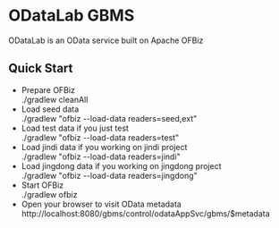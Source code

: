 # ODataLab GBMS
ODataLab is an OData service built on Apache OFBiz

## Quick Start
+ Prepare OFBiz<br>./gradlew cleanAll
+ Load seed data<br>./gradlew "ofbiz --load-data readers=seed,ext"
+ Load test data if you just test<br>./gradlew "ofbiz --load-data readers=test"
+ Load jindi data if you working on jindi project<br>./gradlew "ofbiz --load-data readers=jindi"
+ Load jingdong data if you working on jingdong project<br>./gradlew "ofbiz --load-data readers=jingdong"
+ Start OFBiz<br>./gradlew ofbiz
+ Open your browser to visit OData metadata<br>http://localhost:8080/gbms/control/odataAppSvc/gbms/$metadata
